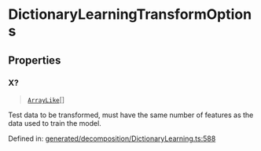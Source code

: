 # DictionaryLearningTransformOptions

## Properties

### X?

> [`ArrayLike`](../types/ArrayLike.md)[]

Test data to be transformed, must have the same number of features as the data used to train the model.

Defined in:  [generated/decomposition/DictionaryLearning.ts:588](https://github.com/transitive-bullshit/scikit-learn-ts/blob/122b3c0/packages/sklearn/src/generated/decomposition/DictionaryLearning.ts#L588)

